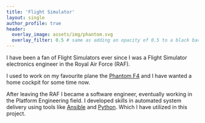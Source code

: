 ```yaml
---
title: 'Flight Simulator'
layout: single
author_profile: true
header:
  overlay_image: assets/img/phantom.svg
  overlay_filter: 0.5 # same as adding an opacity of 0.5 to a black background
---
```

     
I have been a fan of Flight Simulators ever since I was a Flight Simulator electronics engineer in the Royal Air Force (RAF).

I used to work on my favourite plane the [Phantom F4](https://en.wikipedia.org/wiki/McDonnell_Douglas_Phantom_in_UK_service) and I have wanted a home cockpit for some time now.

After leaving the RAF I became a software engineer, eventually working in the Platform Engineering field. I developed skills in automated system delivery using tools like [Ansible](https://docs.ansible.com/ansible/latest/installation_guide/intro_installation.html) and [Python](https://www.python.org/). Which I have utilized in this project.

